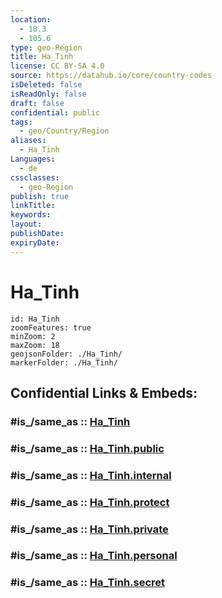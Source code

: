 ```yaml
---
location:
  - 18.3
  - 105.6
type: geo-Region
title: Ha_Tinh
license: CC BY-SA 4.0
source: https://datahub.io/core/country-codes
isDeleted: false
isReadOnly: false
draft: false
confidential: public
tags:
  - geo/Country/Region
aliases:
  - Ha_Tinh
Languages:
  - de
cssclasses:
  - geo-Region
publish: true
linkTitle:
keywords:
layout:
publishDate:
expiryDate:
---
```


# Ha_Tinh

```leaflet
id: Ha_Tinh
zoomFeatures: true 
minZoom: 2 
maxZoom: 18
geojsonFolder: ./Ha_Tinh/
markerFolder: ./Ha_Tinh/
```


## Confidential Links & Embeds: 

### #is_/same_as :: [Ha_Tinh](/_Standards/Earth/Continent/Asia/Asia~South~East/Vietnam/Provinces~Vietnam/Ha_Tinh.md) 

### #is_/same_as :: [Ha_Tinh.public](/_public/Earth/Continent/Asia/Asia~South~East/Vietnam/Provinces~Vietnam/Ha_Tinh.public.md) 

### #is_/same_as :: [Ha_Tinh.internal](/_internal/Earth/Continent/Asia/Asia~South~East/Vietnam/Provinces~Vietnam/Ha_Tinh.internal.md) 

### #is_/same_as :: [Ha_Tinh.protect](/_protect/Earth/Continent/Asia/Asia~South~East/Vietnam/Provinces~Vietnam/Ha_Tinh.protect.md) 

### #is_/same_as :: [Ha_Tinh.private](/_private/Earth/Continent/Asia/Asia~South~East/Vietnam/Provinces~Vietnam/Ha_Tinh.private.md) 

### #is_/same_as :: [Ha_Tinh.personal](/_personal/Earth/Continent/Asia/Asia~South~East/Vietnam/Provinces~Vietnam/Ha_Tinh.personal.md) 

### #is_/same_as :: [Ha_Tinh.secret](/_secret/Earth/Continent/Asia/Asia~South~East/Vietnam/Provinces~Vietnam/Ha_Tinh.secret.md)

